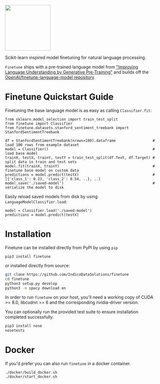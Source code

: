 <img src="https://i.imgur.com/kYL058E.png" height="150px">

Scikit-learn inspired model finetuning for natural language processing.

`Finetune` ships with a pre-trained language model
from ["Improving Language Understanding by Generative Pre-Training"](https://s3-us-west-2.amazonaws.com/openai-assets/research-covers/language-unsupervised/language_understanding_paper.pdf)
and builds off the [OpenAI/finetune-language-model repository](https://github.com/openai/finetune-transformer-lm).

Finetune Quickstart Guide
=========================

Finetuning the base language model is as easy as calling `Classifier.fit`:

```python3
from sklearn.model_selection import train_test_split
from finetune import Classifier
from finetune.datasets.stanford_sentiment_treebank import StanfordSentimentTreebank

df = StanfordSentimentTreebank(nrows=100).dataframe                 # load 100 rows from example dataset
model = Classifier()                                                # load base model
trainX, testX, trainY, testY = train_test_split(df.Text, df.Target) # split data in train and test sets
model.fit(trainX, trainY)                                           # finetune base model on custom data
predictions = model.predict(testX)                                  # [{'class_1': 0.23, 'class_2': 0.54, ..}, ..]
model.save('./saved-model')                                         # serialize the model to disk
```

Easily reload saved models from disk by using `LanguageModelClassifier.load`:

```
model = Classifier.load('./saved-model')
predictions = model.predict(testX)
```


Installation
============
Finetune can be installed directly from PyPI by using `pip`

```
pip3 install finetune
```

or installed directly from source:

```bash
git clone https://github.com/IndicoDataSolutions/finetune
cd finetune
python3 setup.py develop
python3 -m spacy download en
```

In order to run `finetune` on your host, you'll need a working copy of CUDA >= 8.0, libcudnn >= 6 and the corresponding nvidia-driver version.

You can optionally run the provided test suite to ensure installation completed successfully.

```bash
pip3 install nose
nosetests
```

Docker
=======

If you'd prefer you can also run `finetune` in a docker container.

```
./docker/build_docker.sh
./docker/start_docker.sh
```


